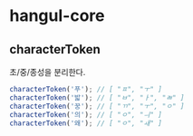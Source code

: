 # hangul-core

## characterToken

초/중/종성을 분리한다.

```ts
characterToken('푸'); // [ "ㅍ", "ㅜ" ]
characterToken('밟'); // [ "ㅂ", "ㅏ", "ㄼ" ]
characterToken('꿍'); // [ "ㄲ", "ㅜ", "ㅇ" ]
characterToken('의'); // [ "ㅇ", "ㅢ" ]
characterToken('왜'); // [ "ㅇ", "ㅙ" ]
```
